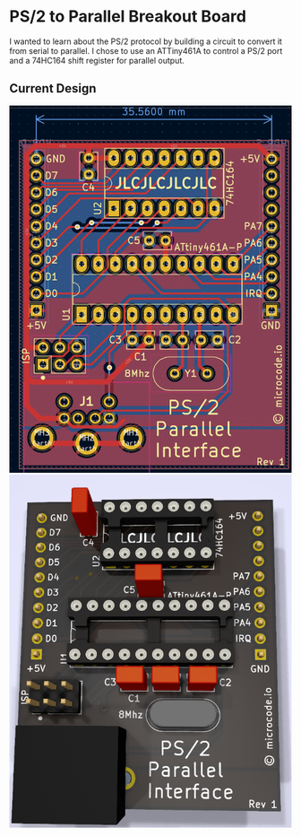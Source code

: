 # PS/2 to Parallel Breakout Board

I wanted to learn about the PS/2 protocol by building a circuit to convert it from serial to parallel. I chose to use an ATTiny461A to control a PS/2 port and a 74HC164 shift register for parallel output.

## Current Design

![layout](assets/board.png)
![3d](assets/board_3d.png)